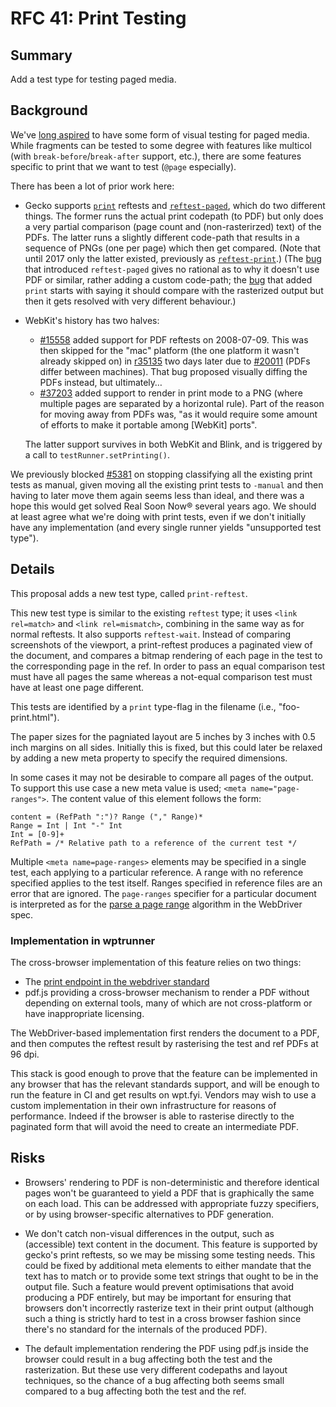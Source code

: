 # RFC 41: Print Testing

## Summary

Add a test type for testing paged media.

## Background

We've [long
aspired](https://github.com/web-platform-tests/wpt/issues/7760) to
have some form of visual testing for paged media. While fragments can
be tested to some degree with features like multicol (with
`break-before`/`break-after` support, etc.), there are some features
specific to print that we want to test (`@page` especially).

There has been a lot of prior work here:

 * Gecko supports
   [`print`](https://searchfox.org/mozilla-central/rev/ad6234148892bc29bf08d736604ac71925138040/layout/tools/reftest/README.txt#304-348)
   reftests and
   [`reftest-paged`](https://searchfox.org/mozilla-central/rev/ad6234148892bc29bf08d736604ac71925138040/layout/tools/reftest/README.txt#650-679),
   which do two different things. The former runs the actual print
   codepath (to PDF) but only does a very partial comparison (page
   count and (non-rasterirzed) text) of the PDFs. The latter runs a
   slightly different code-path that results in a sequence of PNGs
   (one per page) which then get compared. (Note that until 2017 only
   the latter existed, previously as
   [`reftest-print`](https://bugzilla.mozilla.org/show_bug.cgi?id=1382327).)
   (The [bug](https://bugzilla.mozilla.org/show_bug.cgi?id=374050)
   that introduced `reftest-paged` gives no rational as to why it
   doesn't use PDF or similar, rather adding a custom code-path; the
   [bug](https://bugzilla.mozilla.org/show_bug.cgi?id=1299848) that
   added `print` starts with saying it should compare with the
   rasterized output but then it gets resolved with very different
   behaviour.)

* WebKit's history has two halves:
  * [#15558](https://bugs.webkit.org/show_bug.cgi?id=15558) added
    support for PDF reftests on 2008-07-09. This was then skipped for
    the "mac" platform (the one platform it wasn't already skipped on)
    in [r35135](https://trac.webkit.org/changeset/35135/webkit) two
    days later due to
    [#20011](https://bugs.webkit.org/show_bug.cgi?id=20011) (PDFs
    differ between machines). That bug proposed visually diffing the
    PDFs instead, but ultimately…
  * [#37203](https://bugs.webkit.org/show_bug.cgi?id=37203) added
    support to render in print mode to a PNG (where multiple pages are
    separated by a horizontal rule). Part of the reason for moving
    away from PDFs was, "as it would require some amount of efforts to
    make it portable among [WebKit] ports".

  The latter support survives in both WebKit and Blink, and is triggered by a
  call to `testRunner.setPrinting()`.

We previously blocked
[#5381](https://github.com/web-platform-tests/wpt/issues/5381) on
stopping classifying all the existing print tests as manual, given
moving all the existing print tests to `-manual` and then having to
later move them again seems less than ideal, and there was a hope this
would get solved Real Soon Now® several years ago. We should at least
agree what we're doing with print tests, even if we don't initially
have any implementation (and every single runner yields "unsupported
test type").

## Details

This proposal adds a new test type, called `print-reftest`.

This new test type is similar to the existing `reftest` type; it uses
`<link rel=match>` and `<link rel=mismatch>`, combining in the same
way as for normal reftests. It also supports `reftest-wait`. Instead
of comparing screenshots of the viewport, a print-reftest produces a
paginated view of the document, and compares a bitmap rendering of
each page in the test to the corresponding page in the ref. In order
to pass an equal comparison test must have all pages the same whereas
a not-equal comparison test must have at least one page different.

This tests are identified by a `print` type-flag in the filename
(i.e., "foo-print.html").

The paper sizes for the pagniated layout are 5 inches by 3 inches with
0.5 inch margins on all sides. Initially this is fixed, but this could
later be relaxed by adding a new meta property to specify the required
dimensions.

In some cases it may not be desirable to compare all pages of the
output. To support this use case a new meta value is used; `<meta
name="page-ranges">`. The content value of this element follows the
form:
```
content = (RefPath ":")? Range ("," Range)*
Range = Int | Int "-" Int
Int = [0-9]+
RefPath = /* Relative path to a reference of the current test */
```
Multiple `<meta name=page-ranges>` elements may be specified in a
single test, each applying to a particular reference. A range with no
reference specified applies to the test itself. Ranges specified in
reference files are an error that are ignored. The `page-ranges`
specifier for a particular document is interpreted as for the [parse a
page range](https://www.w3.org/TR/webdriver/#dfn-parse-a-page-range)
algorithm in the WebDriver spec.

### Implementation in wptrunner

The cross-browser implementation of this feature relies on two things:
* The [print endpoint in the webdriver
  standard](https://www.w3.org/TR/webdriver/#print)
* pdf.js providing a cross-browser mechanism to render a PDF without
  depending on external tools, many of which are not cross-platform or
  have inappropriate licensing.

The WebDriver-based implementation first renders the document to a
PDF, and then computes the reftest result by rasterising the test and
ref PDFs at 96 dpi.

This stack is good enough to prove that the feature can be implemented
in any browser that has the relevant standards support, and will be
enough to run the feature in CI and get results on wpt.fyi. Vendors
may wish to use a custom implementation in their own infrastructure
for reasons of performance. Indeed if the browser is able to rasterise
directly to the paginated form that will avoid the need to create an
intermediate PDF.

## Risks

* Browsers' rendering to PDF is non-deterministic and therefore
  identical pages won't be guaranteed to yield a PDF that is
  graphically the same on each load. This can be addressed with
  appropriate fuzzy specifiers, or by using browser-specific
  alternatives to PDF generation.

* We don't catch non-visual differences in the output, such as
  (accessible) text content in the document. This feature is supported
  by gecko's print reftests, so we may be missing some testing
  needs. This could be fixed by additional meta elements to either
  mandate that the text has to match or to provide some text strings
  that ought to be in the output file. Such a feature would prevent
  optimisations that avoid producing a PDF entirely, but may be
  important for ensuring that browsers don't incorrectly rasterize
  text in their print output (although such a thing is strictly hard
  to test in a cross browser fashion since there's no standard for the
  internals of the produced PDF).

* The default implementation rendering the PDF using pdf.js inside the
  browser could result in a bug affecting both the test and the
  rasterization. But these use very different codepaths and layout
  techniques, so the chance of a bug affecting both seems small
  compared to a bug affecting both the test and the ref.
